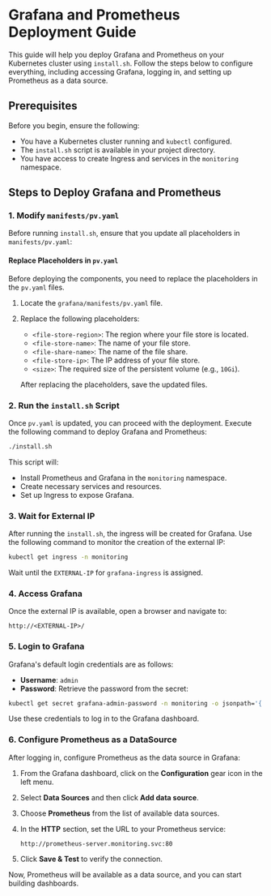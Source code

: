 # Grafana and Prometheus Deployment Guide

This guide will help you deploy Grafana and Prometheus on your Kubernetes cluster using `install.sh`. Follow the steps below to configure everything, including accessing Grafana, logging in, and setting up Prometheus as a data source.

## Prerequisites

Before you begin, ensure the following:
- You have a Kubernetes cluster running and `kubectl` configured.
- The `install.sh` script is available in your project directory.
- You have access to create Ingress and services in the `monitoring` namespace.

## Steps to Deploy Grafana and Prometheus

### 1. Modify `manifests/pv.yaml`

Before running `install.sh`, ensure that you update all placeholders in `manifests/pv.yaml`:

#### Replace Placeholders in `pv.yaml`

Before deploying the components, you need to replace the placeholders in the `pv.yaml` files.

1. Locate the `grafana/manifests/pv.yaml` file.
2. Replace the following placeholders:
   - `<file-store-region>`: The region where your file store is located.
   - `<file-store-name>`: The name of your file store.
   - `<file-share-name>`: The name of the file share.
   - `<file-store-ip>`: The IP address of your file store.
   - `<size>`: The required size of the persistent volume (e.g., `10Gi`).

    After replacing the placeholders, save the updated files.

### 2. Run the `install.sh` Script

Once `pv.yaml` is updated, you can proceed with the deployment. Execute the following command to deploy Grafana and Prometheus:

```bash
./install.sh
```

This script will:
- Install Prometheus and Grafana in the `monitoring` namespace.
- Create necessary services and resources.
- Set up Ingress to expose Grafana.

### 3. Wait for External IP

After running the `install.sh`, the ingress will be created for Grafana. Use the following command to monitor the creation of the external IP:

```bash
kubectl get ingress -n monitoring
```

Wait until the `EXTERNAL-IP` for `grafana-ingress` is assigned.

### 4. Access Grafana

Once the external IP is available, open a browser and navigate to:

```
http://<EXTERNAL-IP>/
```

### 5. Login to Grafana

Grafana's default login credentials are as follows:
- **Username**: `admin`
- **Password**: Retrieve the password from the secret:

```bash
kubectl get secret grafana-admin-password -n monitoring -o jsonpath='{.data.password}' | base64 --decode
```

Use these credentials to log in to the Grafana dashboard.

### 6. Configure Prometheus as a DataSource

After logging in, configure Prometheus as the data source in Grafana:

1. From the Grafana dashboard, click on the **Configuration** gear icon in the left menu.
2. Select **Data Sources** and then click **Add data source**.
3. Choose **Prometheus** from the list of available data sources.
4. In the **HTTP** section, set the URL to your Prometheus service:

   ```
   http://prometheus-server.monitoring.svc:80
   ```

5. Click **Save & Test** to verify the connection.

Now, Prometheus will be available as a data source, and you can start building dashboards.
